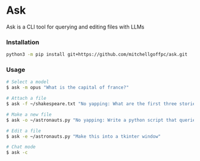 # Ask

Ask is a CLI tool for querying and editing files with LLMs

### Installation

```sh
python3 -m pip install git+https://github.com/mitchellgoffpc/ask.git
```

### Usage

```sh
# Select a model
$ ask -m opus "What is the capital of france?"

# Attach a file
$ ask -f ~/shakespeare.txt "No yapping: What are the first three stories in this collection?"

# Make a new file
$ ask -o ~/astronauts.py "No yapping: Write a python script that queries the astronauts API and prints the astronauts"

# Edit a file
$ ask -e ~/astronauts.py "Make this into a tkinter window"

# Chat mode
$ ask -c
```